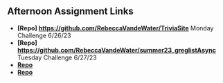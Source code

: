 ## Afternoon Assignment Links

* **[Repo] https://github.com/RebeccaVandeWater/TriviaSite** Monday Challenge 6/26/23
* **[Repo] https://github.com/RebeccaVandeWater/summer23_greglistAsync** Tuesday Challenge 6/27/23
* **[Repo](https://github.com/RebeccaVandeWater/<ASSIGNMENT_REPO>)**
* **[Repo](https://github.com/RebeccaVandeWater/<ASSIGNMENT_REPO>)**
